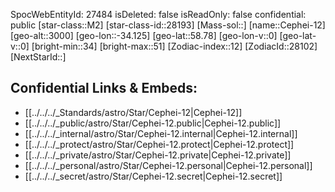 ﻿---
location:
- 58.78
- 34.125
- 3000
tags:
- astro/Star
type: Star
---

SpocWebEntityId: 27484
isDeleted: false
isReadOnly: false
confidential: public
[star-class::M2]
[star-class-id::28193]
[Mass-sol::]
[name::Cephei-12]
[geo-alt::3000]
[geo-lon::-34.125]
[geo-lat::58.78]
[geo-lon-v::0]
[geo-lat-v::0]
[bright-min::34]
[bright-max::51]
[Zodiac-index::12]
[ZodiacId::28102]
[NextStarId::]



## Confidential Links & Embeds: 
- [[../../../_Standards/astro/Star/Cephei-12|Cephei-12]] 
- [[../../../_public/astro/Star/Cephei-12.public|Cephei-12.public]] 
- [[../../../_internal/astro/Star/Cephei-12.internal|Cephei-12.internal]] 
- [[../../../_protect/astro/Star/Cephei-12.protect|Cephei-12.protect]] 
- [[../../../_private/astro/Star/Cephei-12.private|Cephei-12.private]] 
- [[../../../_personal/astro/Star/Cephei-12.personal|Cephei-12.personal]] 
- [[../../../_secret/astro/Star/Cephei-12.secret|Cephei-12.secret]]

